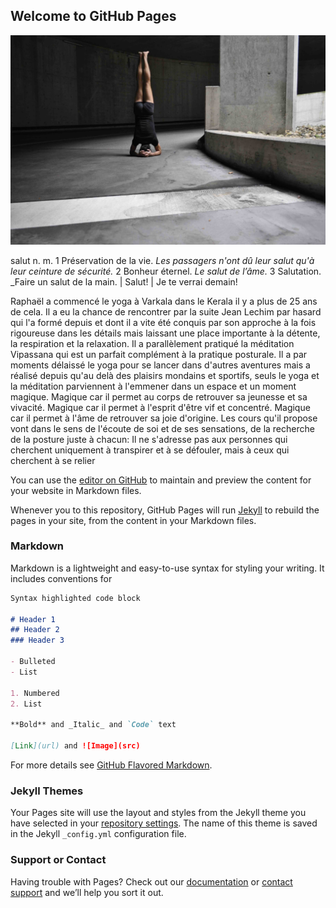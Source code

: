 ## Welcome to GitHub Pages

![sirshasana homepage](https://github.com/raphaaile/salut/blob/master/sirshasana%20homepage.jpg)

salut n. m. 
1 Préservation de la vie. _Les passagers n'ont dû leur salut qu'à leur ceinture de sécurité._ 
2 Bonheur éternel. _Le salut de l’âme._
3 Salutation. _Faire un salut de la main. | Salut! | Je te verrai demain!

Raphaël a commencé le yoga à Varkala dans le Kerala il y a plus de 25 ans de cela. Il a eu la chance de rencontrer par la suite Jean Lechim par hasard qui l'a formé depuis et dont il a vite été conquis par son approche à la fois rigoureuse dans les détails mais laissant une place importante à la détente, la respiration et la relaxation. 
        Il a parallèlement pratiqué la méditation Vipassana qui est un parfait complément à la pratique posturale. Il a par moments délaissé le yoga pour se lancer dans d'autres aventures mais a réalisé depuis qu'au delà des plaisirs mondains et sportifs, seuls le yoga et la méditation parviennent à l'emmener dans un espace et un moment magique.
        Magique car il permet au corps de retrouver sa jeunesse et sa vivacité. Magique car il permet à l'esprit d'être vif et concentré. Magique car il permet à l'âme de retrouver sa joie d'origine. Les cours qu'il propose vont dans le sens de l'écoute de soi et de ses sensations, de la recherche de la posture juste à chacun: Il ne s'adresse pas aux personnes qui cherchent uniquement à transpirer et à se défouler, mais à ceux qui cherchent à se relier 


You can use the [editor on GitHub](https://github.com/raphaaile/salut/edit/master/README.md) to maintain and preview the content for your website in Markdown files.

Whenever you   to this repository, GitHub Pages will run [Jekyll](https://jekyllrb.com/) to rebuild the pages in your site, from the content in your Markdown files.

### Markdown

Markdown is a lightweight and easy-to-use syntax for styling your writing. It includes conventions for

```markdown
Syntax highlighted code block

# Header 1
## Header 2
### Header 3

- Bulleted
- List

1. Numbered
2. List

**Bold** and _Italic_ and `Code` text

[Link](url) and ![Image](src)
```

For more details see [GitHub Flavored Markdown](https://guides.github.com/features/mastering-markdown/).

### Jekyll Themes

Your Pages site will use the layout and styles from the Jekyll theme you have selected in your [repository settings](https://github.com/raphaaile/salut/settings). The name of this theme is saved in the Jekyll `_config.yml` configuration file.

### Support or Contact

Having trouble with Pages? Check out our [documentation](https://help.github.com/categories/github-pages-basics/) or [contact support](https://github.com/contact) and we’ll help you sort it out.
